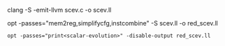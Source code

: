 clang -S -emit-llvm scev.c -o scev.ll

opt -passes="mem2reg,simplifycfg,instcombine" -S scev.ll -o red_scev.ll
```
opt -passes="print<scalar-evolution>" -disable-output red_scev.ll
```
